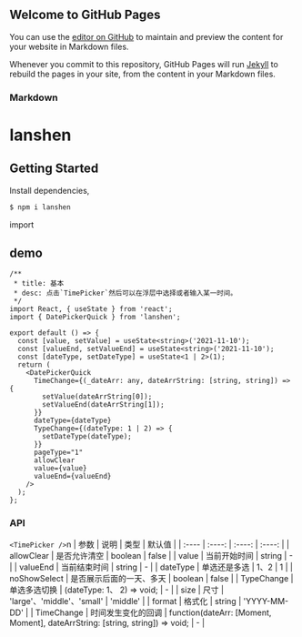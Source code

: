 ## Welcome to GitHub Pages

You can use the [editor on GitHub](https://github.com/lushan-hao/lanshen/edit/gh-pages/index.md) to maintain and preview the content for your website in Markdown files.

Whenever you commit to this repository, GitHub Pages will run [Jekyll](https://jekyllrb.com/) to rebuild the pages in your site, from the content in your Markdown files.

### Markdown
# lanshen

## Getting Started

Install dependencies,

```bash
$ npm i lanshen
```

import

## demo

```tsx
/**
 * title: 基本
 * desc: 点击`TimePicker`然后可以在浮层中选择或者输入某一时间。
 */
import React, { useState } from 'react';
import { DatePickerQuick } from 'lanshen';

export default () => {
  const [value, setValue] = useState<string>('2021-11-10');
  const [valueEnd, setValueEnd] = useState<string>('2021-11-10');
  const [dateType, setDateType] = useState<1 | 2>(1);
  return (
    <DatePickerQuick
      TimeChange={(_dateArr: any, dateArrString: [string, string]) => {
        setValue(dateArrString[0]);
        setValueEnd(dateArrString[1]);
      }}
      dateType={dateType}
      TypeChange={(dateType: 1 | 2) => {
        setDateType(dateType);
      }}
      pageType="1"
      allowClear
      value={value}
      valueEnd={valueEnd}
    />
  );
};
```

### API

`<TimePicker />`n
| 参数 | 说明 | 类型 | 默认值 |
| :---- | :----: | :----: | :----: |
| allowClear | 是否允许清空 | boolean | false |
| value | 当前开始时间 | string | - |
| valueEnd | 当前结束时间 | string | - |
| dateType | 单选还是多选 | 1、2 | 1 |
| noShowSelect | 是否展示后面的一天、多天 | boolean | false |
| TypeChange | 单选多选切换 | (dateType: 1、 2) => void; | - |
| size | 尺寸 | 'large'、'middle'、'small' | 'middle' |
| format | 格式化 | string | 'YYYY-MM-DD' |
| TimeChange | 时间发生变化的回调 | function(dateArr: [Moment, Moment], dateArrString: [string, string]) => void; | - |

